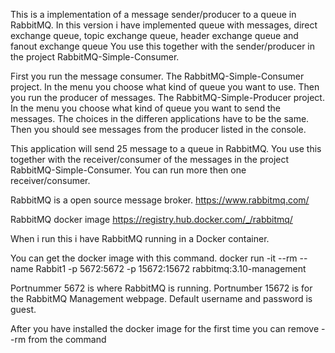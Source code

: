 ﻿This is a implementation of a message sender/producer to a queue in RabbitMQ.
In this version i have implemented queue with messages, direct exchange queue, topic exchange queue, header exchange queue and fanout exchange queue
You use this together with the sender/producer in the project RabbitMQ-Simple-Consumer.

First you run the message consumer. The RabbitMQ-Simple-Consumer project. In the menu you choose what kind of queue you want to use.
Then you run the producer of messages. The RabbitMQ-Simple-Producer project. In the menu you choose what kind of queue you want to send the messages. 
The choices in the differen applications have to be the same. Then you should see messages from the producer listed in the console.

This application will send 25 message to a queue in RabbitMQ.
You use this together with the receiver/consumer of the messages in  the project RabbitMQ-Simple-Consumer.
You can run more then one receiver/consumer.


RabbitMQ is a open source message broker. https://www.rabbitmq.com/

RabbitMQ docker image https://registry.hub.docker.com/_/rabbitmq/


When i run this i have RabbitMQ running in a Docker container.

You can get the docker image with this command.
docker run -it --rm --name Rabbit1 -p 5672:5672 -p 15672:15672 rabbitmq:3.10-management

Portnummer 5672 is where RabbitMQ is running.
Portnumber 15672 is for the RabbitMQ Management webpage.
Default username and password is guest.

After you have installed the docker image for the first time you can remove --rm from the command